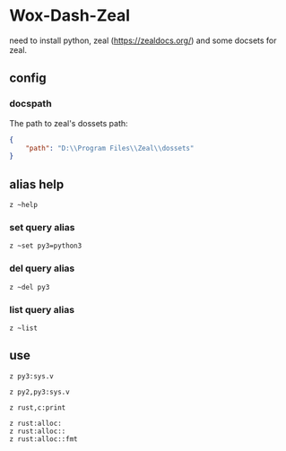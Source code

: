 # Wox-Dash-Zeal

need to install python, zeal (https://zealdocs.org/) and some docsets for zeal.

## config

### docspath

The path to zeal's dossets path:

```json
{
    "path": "D:\\Program Files\\Zeal\\dossets"
}
```

## alias help

```
z ~help
```

### set query alias

```
z ~set py3=python3
```

### del query alias

```
z ~del py3
```

### list query alias

```
z ~list
```

## use

```
z py3:sys.v
```

```
z py2,py3:sys.v
```

```
z rust,c:print
```

```
z rust:alloc:
z rust:alloc::
z rust:alloc::fmt
```

